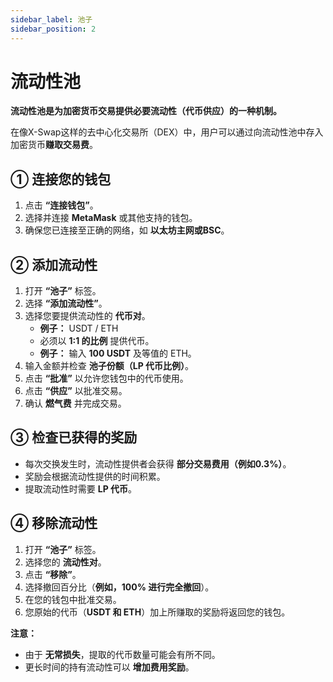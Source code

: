 ```yaml
---
sidebar_label: 池子
sidebar_position: 2
---
```


# 流动性池

**流动性池是为加密货币交易提供必要流动性（代币供应）的一种机制。**

在像X-Swap这样的去中心化交易所（DEX）中，用户可以通过向流动性池中存入加密货币**赚取交易费**。

## **① 连接您的钱包**

1. 点击 **“连接钱包”**。
2. 选择并连接 **MetaMask** 或其他支持的钱包。
3. 确保您已连接至正确的网络，如 **以太坊主网或BSC**。

## **② 添加流动性**

1. 打开 **“池子”** 标签。
2. 选择 **“添加流动性”**。
3. 选择您要提供流动性的 **代币对**。
   - **例子：** USDT / ETH
   - 必须以 **1:1 的比例** 提供代币。
   - **例子：** 输入 **100 USDT** 及等值的 ETH。
4. 输入金额并检查 **池子份额（LP 代币比例）**。
5. 点击 **“批准”** 以允许您钱包中的代币使用。
6. 点击 **“供应”** 以批准交易。
7. 确认 **燃气费** 并完成交易。

## **③ 检查已获得的奖励**

- 每次交换发生时，流动性提供者会获得 **部分交易费用（例如0.3%）**。
- 奖励会根据流动性提供的时间积累。
- 提取流动性时需要 **LP 代币**。

## **④ 移除流动性**

1. 打开 **“池子”** 标签。
2. 选择您的 **流动性对**。
3. 点击 **“移除”**。
4. 选择撤回百分比（**例如，100% 进行完全撤回**）。
5. 在您的钱包中批准交易。
6. 您原始的代币（**USDT 和 ETH**）加上所赚取的奖励将返回您的钱包。

**注意：**
- 由于 **无常损失**，提取的代币数量可能会有所不同。
- 更长时间的持有流动性可以 **增加费用奖励**。
